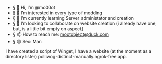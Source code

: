- § 👋 Hi, I’m @mo00ot
- § 👀 I’m interested in every type of modding
- § 🌱 I’m currently learning Server administator and creation
- § 💞️ I’m looking to collaborate on website creation (i already have one, but, is a little bit empty on aspect)
- § 📫 How to reach me: mootobject@duck.com
- § 😄 Sex: Man

I have created a script of Winget, I have a website (at the moment as a directory lister) polliwog-distinct-manually.ngrok-free.app.
